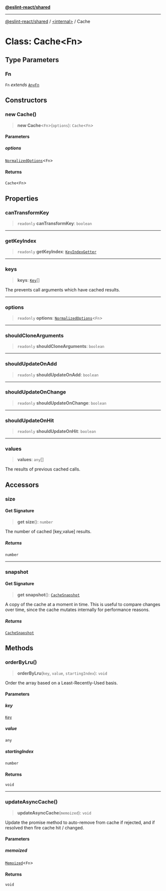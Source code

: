 [**@eslint-react/shared**](../../README.md)

***

[@eslint-react/shared](../../README.md) / [\<internal\>](../README.md) / Cache

# Class: Cache\<Fn\>

## Type Parameters

### Fn

`Fn` *extends* [`AnyFn`](../type-aliases/AnyFn.md)

## Constructors

### new Cache()

> **new Cache**\<`Fn`\>(`options`): `Cache`\<`Fn`\>

#### Parameters

##### options

[`NormalizedOptions`](../interfaces/NormalizedOptions.md)\<`Fn`\>

#### Returns

`Cache`\<`Fn`\>

## Properties

### canTransformKey

> `readonly` **canTransformKey**: `boolean`

***

### getKeyIndex

> `readonly` **getKeyIndex**: [`KeyIndexGetter`](../type-aliases/KeyIndexGetter.md)

***

### keys

> **keys**: [`Key`](../type-aliases/Key.md)[]

The prevents call arguments which have cached results.

***

### options

> `readonly` **options**: [`NormalizedOptions`](../interfaces/NormalizedOptions.md)\<`Fn`\>

***

### shouldCloneArguments

> `readonly` **shouldCloneArguments**: `boolean`

***

### shouldUpdateOnAdd

> `readonly` **shouldUpdateOnAdd**: `boolean`

***

### shouldUpdateOnChange

> `readonly` **shouldUpdateOnChange**: `boolean`

***

### shouldUpdateOnHit

> `readonly` **shouldUpdateOnHit**: `boolean`

***

### values

> **values**: `any`[]

The results of previous cached calls.

## Accessors

### size

#### Get Signature

> **get** **size**(): `number`

The number of cached [key,value] results.

##### Returns

`number`

***

### snapshot

#### Get Signature

> **get** **snapshot**(): [`CacheSnapshot`](../interfaces/CacheSnapshot.md)

A copy of the cache at a moment in time. This is useful
to compare changes over time, since the cache mutates
internally for performance reasons.

##### Returns

[`CacheSnapshot`](../interfaces/CacheSnapshot.md)

## Methods

### orderByLru()

> **orderByLru**(`key`, `value`, `startingIndex`): `void`

Order the array based on a Least-Recently-Used basis.

#### Parameters

##### key

[`Key`](../type-aliases/Key.md)

##### value

`any`

##### startingIndex

`number`

#### Returns

`void`

***

### updateAsyncCache()

> **updateAsyncCache**(`memoized`): `void`

Update the promise method to auto-remove from cache if rejected, and
if resolved then fire cache hit / changed.

#### Parameters

##### memoized

[`Memoized`](../type-aliases/Memoized.md)\<`Fn`\>

#### Returns

`void`
